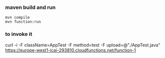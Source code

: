 ### maven build and run
```
mvn compile
mvn function:run
```

### to invoke it
curl -i -F className=AppTest -F method=test -F upload=@"./AppTest.java" https://europe-west1-icai-293810.cloudfunctions.net/function-1
